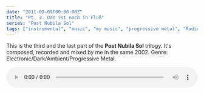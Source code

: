 ```yaml
---
date: "2011-09-09T00:00:00Z"
title: "Pt. 3. Das ist noch in Fluß"
series: "Post Nubila Sol"
tags: ["instrumental", "music", "my music", "progressive metal", "Radiolaria"]
---
```


This is the third and the last part of the **Post Nubila Sol** trilogy. It's composed, recorded and mixed by me in the same 2002. Genre: Electronic/Dark/Ambient/Progressive Metal.

<!--more-->

<audio src="/radiolaria/track-listen/54" style="width: 100%;" controls></audio>
